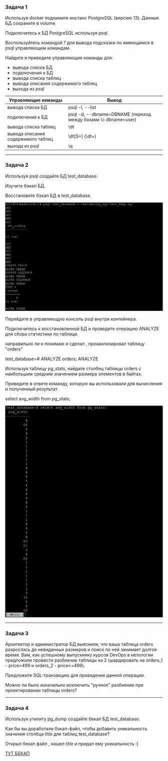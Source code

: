 <h3>Задача 1</h3>

Используя docker поднимите инстанс PostgreSQL (версию 13). Данные БД сохраните в volume.

Подключитесь к БД PostgreSQL используя psql.

Воспользуйтесь командой \? для вывода подсказки по имеющимся в psql управляющим командам.

Найдите и приведите управляющие команды для:

- вывода списка БД
- подключения к БД
- вывода списка таблиц
- вывода описания содержимого таблиц
- выхода из psql

Управляющие команды                 | Вывод
----------------------------------- | -------------
вывода списка БД                    | psql -l, --list
подключения к БД                    | psql -d, --dbname=DBNAME (переход между базами \c dbname=user)
вывода списка таблиц                | \dt
вывода описания содержимого таблиц  | \dt[S+]  (\dt+)
выхода из psql                      | \q

___________________________________________________________________________________________________________________________________________________

<h3>Задача 2</h3>

Используя psql создайте БД test_database.

Изучите бэкап БД.

Восстановите бэкап БД в test_database.

![alt tag](https://github.com/avo1yanskiy/devops-netology/blob/main/virt-homeworks/6.4/Screenshot_7.png " restory")


Перейдите в управляющую консоль psql внутри контейнера.


Подключитесь к восстановленной БД и проведите операцию ANALYZE для сбора статистики по таблице.

направильно ли я понимаю и сделал , проаанлизировал таблицу "orders"

test_database=# ANALYZE orders;
ANALYZE



Используя таблицу pg_stats, найдите столбец таблицы orders с наибольшим средним значением размера элементов в байтах.


Приведите в ответе команду, которую вы использовали для вычисления и полученный результат.

select avg_width from pg_stats;

![alt tag](https://github.com/avo1yanskiy/devops-netology/blob/main/virt-homeworks/6.4/Screenshot_40.png " avg_width")

___________________________________________________________________________________________________________________________________________________________


<h3>Задача 3</h3>

Архитектор и администратор БД выяснили, что ваша таблица orders разрослась до невиданных размеров и поиск по ней занимает долгое время. Вам, как успешному выпускнику курсов DevOps в нетологии предложили провести разбиение таблицы на 2 (шардировать на orders_1 - price>499 и orders_2 - price<=499).

Предложите SQL-транзакцию для проведения данной операции.

Можно ли было изначально исключить "ручное" разбиение при проектировании таблицы orders?

__________________________________________________________________________________________________________________________________________________________

<h3>Задача 4</h3>

Используя утилиту pg_dump создайте бекап БД test_database.

Как бы вы доработали бэкап-файл, чтобы добавить уникальность значения столбца title для таблиц test_database?

Открыл бекап файл , нашел title и придал ему уникальность :)

[ТУТ БЕКАП](https://github.com/avo1yanskiy/devops-netology/tree/main/virt-homeworks/6.4)
